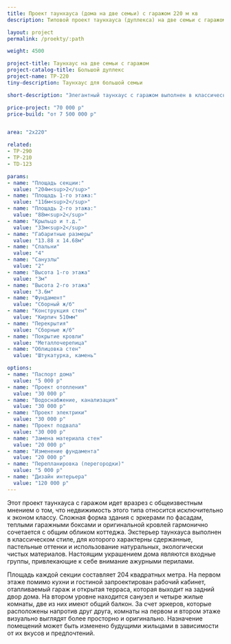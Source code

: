 ```yaml
---
title: Проект таунхауса (дома на две семьи) с гаражом 220 м кв
description: Типовой проект таунхауса (дуплекса) на две семьи с гаражом, из кирпича, газобетона или пеноблока. Площадь секции&#58; 220 м.кв.

layout: project
permalink: /proekty/:path

weight: 4500

project-title: Таунхаус на две семьи с гаражом
project-catalog-title: Большой дуплекс
project-name: TP-220
tiny-description: Таунхаус для большой семьи

short-description: "Элегантный таунхаус с гаражом выполнен в классическом стиле. Сложный силуэт привлекает внимание. Изящные кованые узоры украшают ограждения, подчеркивая красоту и сдержанность дома. Он смотрится очень красиво и легко впишется в любой пейзаж. Проект представляет собой просторный двухэтажный таунхаус на две большие семьи. Площадь одной секции 220 м<sup>2</sup>. На первом этаже расположена гостевая зона и кабинет, а на втором - жилая зона из четырех комнат."

price-project: "70 000 р"
price-build: "от 7 500 000 р"


area: "2x220"

related:
- TP-290
- TP-210
- TD-123

params:
- name: "Площадь секции:"
  value: "204м<sup>2</sup>"
- name: "Площадь 1-го этажа:"
  value: "116м<sup>2</sup>"
- name: "Площадь 2-го этажа:"
  value: "88м<sup>2</sup>"
- name: "Крыльцо и т.д."
  value: "33м<sup>2</sup>"
- name: "Габаритные размеры"
  value: "13.88 x 14.68м"
- name: "Спальни"
  value: "4"
- name: "Санузлы"
  value: "2"
- name: "Высота 1-го этажа"
  value: "3м"
- name: "Высота 2-го этажа"
  value: "3.6м"
- name: "Фундамент"
  value: "Сборный ж/б"
- name: "Конструкция стен"
  value: "Кирпич 510мм"
- name: "Перекрытия"
  value: "Сборные ж/б"
- name: "Покрытие кровли"
  value: "Металлочерепица"
- name: "Облицовка стен"
  value: "Штукатурка, камень"

options:
- name: "Паспорт дома"
  value: "5 000 р"
- name: "Проект отопления"
  value: "30 000 р"
- name: "Водоснабжение, канализация"
  value: "30 000 р"
- name: "Проект электрики"
  value: "30 000 р"
- name: "Проект подвала"
  value: "30 000 р"
- name: "Замена материала стен"
  value: "20 000 р"
- name: "Изменение фундамента"
  value: "20 000 р"
- name: "Перепланировка (перегородки)"
  value: "5 000 р"
- name: "Дизайн интерьера"
  value: "120 000 р"
---
```

Этот проект таунхауса с гаражом идет вразрез с общеизвестным мнением о том, что недвижимость этого типа относится исключительно к эконом классу. Сложная форма здания с эркерами по фасадам, теплыми гаражными боксами и оригинальной кровлей гармонично сочетается с общим обликом коттеджа. Экстерьер таунхауса выполнен в классическом стиле, для которого характерны сдержанные, пастельные оттенки и использование натуральных, экологически чистых материалов. Настоящим украшением дома являются входные группы, привлекающие к себе внимание ажурными перилами.

Площадь каждой секции составляет 204 квадратных метра. На первом этаже помимо кухни и гостиной запроектирован рабочий кабинет, отапливаемый гараж и открытая терраса, которая выходит на задний двор дома. На втором уровне находится санузел и четыре жилые комнаты, две из них имеют общий балкон. За счет эркеров, которые расположены напротив друг друга, комнаты на первом и втором этаже визуально выглядят более просторно и оригинально. Назначение помещений может быть изменено будущими жильцами в зависимости от их вкусов и предпочтений.